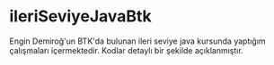 # ileriSeviyeJavaBtk
Engin Demiroğ'un BTK'da bulunan ileri seviye java kursunda yaptığım çalışmaları içermektedir. Kodlar detaylı bir şekilde açıklanmıştır. 
